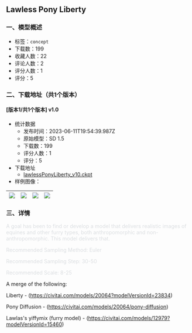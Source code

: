 ## Lawless Pony Liberty 
### 一、模型概述

- 标签：`concept`
- 下载数：199
- 收藏人数：22
- 评论人数：2
- 评分人数：1
- 评分：5

### 二、下载地址（共1个版本）

#### [版本1/共1个版本] v1.0

- 统计数据
  - 发布时间：2023-06-11T19:54:39.987Z
  - 原始模型：SD 1.5
  - 下载数：199
  - 评分人数：1
  - 评分：5
- 下载地址
  - [lawlessPonyLiberty_v10.ckpt](https://civitai.com/api/download/models/93941)
- 样例图像：

| <img src="https://image.civitai.com/xG1nkqKTMzGDvpLrqFT7WA/a44ab50a-c95b-4dde-beb1-abc75d044077/width=450/1112259.jpeg" /> | <img src="https://image.civitai.com/xG1nkqKTMzGDvpLrqFT7WA/eef56105-2015-4a95-9707-1b54fbd303ff/width=450/1112271.jpeg" /> | <img src="https://image.civitai.com/xG1nkqKTMzGDvpLrqFT7WA/14edf580-da3d-4674-a30f-4c6cb3f3e305/width=450/1112261.jpeg" /> | <img src="https://image.civitai.com/xG1nkqKTMzGDvpLrqFT7WA/8469e3ac-fb3a-46fd-a87a-56de86a04696/width=450/1112305.jpeg" /> |
| ---- | ---- | ---- | ---- |


### 三、详情
<p><span style="color:rgb(219, 222, 225)">A goal has been to find or develop a model that delivers realistic images of equines and other furry types, both anthropomorphic and non-anthropomorphic. This model delivers that.</span></p><p></p><p></p><p><span style="color:rgb(219, 222, 225)">Recommended Sampling Method: Euler </span></p><p><span style="color:rgb(219, 222, 225)">Recommended Sampling Step: 30-50 </span></p><p><span style="color:rgb(219, 222, 225)">Recommended Scale: 8-25</span></p><p></p><p>A merge of the following:</p><p>Liberty - (<a target="_blank" rel="ugc" href="https://civitai.com/models/5935?modelVersionId=6908">https://civitai.com/models/20064?modelVersionId=23834</a>)</p><p>Pony Diffusion - (<a target="_blank" rel="ugc" href="https://civitai.com/models/20064/pony-diffusion">https://civitai.com/models/20064/pony-diffusion</a>)</p><p>Lawlas's yiffymix (furry model) - (<a target="_blank" rel="ugc" href="https://civitai.com/models/12979?modelVersionId=15460">https://civitai.com/models/12979?modelVersionId=15460</a>)</p><h1 id="heading-210"></h1>